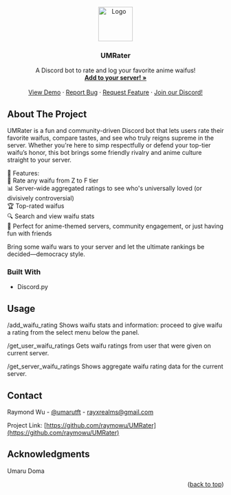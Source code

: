 <!-- PROJECT LOGO -->
<br />
<div align="center">
  <a href="https://github.com/raymowu/UMRater">
    <img src="https://daisine.github.io/img/mai4.ico" alt="Logo" width="80" height="80">
  </a>

  <h3 align="center">UMRater</h3>

  <p align="center">
    A Discord bot to rate and log your favorite anime waifus!
    <br />
    <a href="https://discord.com/oauth2/authorize?client_id=1350176544059953293&permissions=8&integration_type=0&scope=bot"><strong>Add to your server! »</strong></a>
    <br />
    <br />
    <a href="">View Demo</a>
    &middot;
    <a href="https://github.com/raymowu/UMRater/issues/new?labels=bug&template=bug-report---.md">Report Bug</a>
    &middot;
    <a href="https://github.com/raymowu/UMRater/issues/new?labels=enhancement&template=feature-request---.md">Request Feature</a>
    &middot;
    <a href="https://discord.gg/KrAHvEVS">Join our Discord!</a>
  </p>
</div>

<!-- ABOUT THE PROJECT -->
## About The Project

UMRater is a fun and community-driven Discord bot that lets users rate their favorite waifus, compare tastes, and see who truly reigns supreme in the server. Whether you're here to simp respectfully or defend your top-tier waifu’s honor, this bot brings some friendly rivalry and anime culture straight to your server.

🌸 Features:</br>
📝 Rate any waifu from Z to F tier</br>
📊 Server-wide aggregated ratings to see who's universally loved (or divisively controversial)</br>
🏆 Top-rated waifus</br>
🔍 Search and view waifu stats</br>
🎉 Perfect for anime-themed servers, community engagement, or just having fun with friends</br>

Bring some waifu wars to your server and let the ultimate rankings be decided—democracy style.





### Built With

* Discord.py



<!-- USAGE EXAMPLES -->
## Usage

/add_waifu_rating <name>
Shows waifu stats and information: proceed to give waifu a rating from the select menu below the panel.

/get_user_waifu_ratings <username>
Gets waifu ratings from user that were given on current server.

/get_server_waifu_ratings
Shows aggregate waifu rating data for the current server.





<!-- CONTACT -->
## Contact

Raymond Wu - [@umarutft](https://twitter.com/umarutft) - rayxrealms@gmail.com

Project Link: [https://github.com/raymowu/UMRater](https://github.com/raymowu/UMRater)





<!-- ACKNOWLEDGMENTS -->
## Acknowledgments

Umaru Doma

<p align="right">(<a href="#readme-top">back to top</a>)</p>
